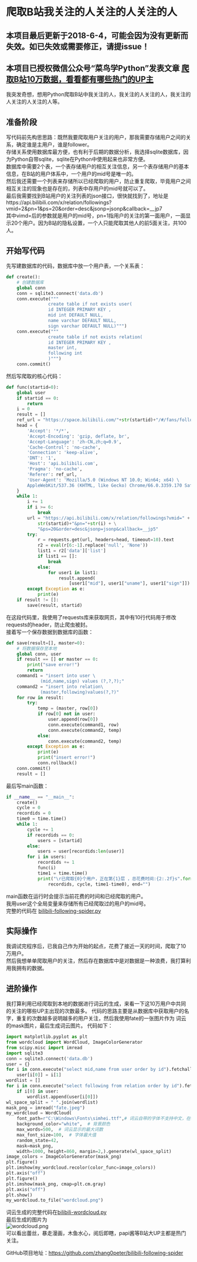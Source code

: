 # 爬取B站我关注的人关注的人关注的人
## 本项目最后更新于2018-6-4，可能会因为没有更新而失效。如已失效或需要修正，请提issue！
## 本项目已授权微信公众号“菜鸟学Python”发表文章 [爬取B站10万数据，看看都有哪些热门的UP主](https://mp.weixin.qq.com/s/k9E9I0wI20t7nSWzbB5d0Q)  
我突发奇想，想用Python爬取B站中我关注的人，我关注的人关注的人，我关注的人关注的人关注的人等。  
## 准备阶段
写代码前先构思思路：既然我要爬取用户关注的用户，那我需要存储用户之间的关系，确定谁是主用户，谁是follower。  
存储关系使用数据库最方便，也有利于后期的数据分析，我选择sqlite数据库，因为Python自带sqlite，sqlite在Python中使用起来也非常方便。  
数据库中需要2个表，一个表存储用户的相互关注信息，另一个表存储用户的基本信息，在B站的用户体系中，一个用户的mid号是唯一的。  
然后我还需要一个列表来存储所以已经爬取的用户，防止重复爬取，毕竟用户之间相互关注的现象也是存在的，列表中存用户的mid号就可以了。   
最后我需要找到B站用户的关注列表的json接口，很快就找到了，地址是https://api.bilibili.com/x/relation/followings?vmid=2&pn=1&ps=20&order=desc&jsonp=jsonp&callback=__jp7  
其中vimd=后的参数就是用户的mid号，pn=1指用户的关注的第一面用户，一面显示20个用户。因为B站的隐私设置，一个人只能爬取其他人的前5面关注，共100人。  
## 开始写代码
先写建数据库的代码，数据库中放一个用户表，一个关系表：  
```python
def create():
    # 创建数据库
    global conn
    conn = sqlite3.connect('data.db')
    conn.execute("""
                create table if not exists user(
                id INTEGER PRIMARY KEY ,
                mid int DEFAULT NULL,
                name varchar DEFAULT NULL,
                sign varchar DEFAULT NULL)""")
    conn.execute("""
                create table if not exists relation(
                id INTEGER PRIMARY KEY ,
                master int,
                following int 
                )""")
    conn.commit()
```
然后写爬取的核心代码：
```python 
def func(startid=0):
    global user
    if startid == 0:
        return
    i = 0
    result = []
    ref_url = "https://space.bilibili.com/"+str(startid)+"/#/fans/follow"
    head = {
        'Accept': '*/*',
        'Accept-Encoding': 'gzip, deflate, br',
        'Accept-Language': 'zh-CN,zh;q=0.9',
        'Cache-Control': 'no-cache',
        'Connection': 'keep-alive',
        'DNT': '1',
        'Host': 'api.bilibili.com',
        'Pragma': 'no-cache',
        'Referer': ref_url,
        'User-Agent': 'Mozilla/5.0 (Windows NT 10.0; Win64; x64) \
        AppleWebKit/537.36 (KHTML, like Gecko) Chrome/66.0.3359.170 Safari/537.36'
    }
    while 1:
        i += 1
        if i >= 6:
            break
        url = "https://api.bilibili.com/x/relation/followings?vmid=" + \
            str(startid)+"&pn="+str(i) + \
            "&ps=20&order=desc&jsonp=jsonp&callback=__jp5"
        try:
            r = requests.get(url, headers=head, timeout=10).text
            r2 = eval(r[6:-1].replace('null', 'None'))
            list1 = r2['data']['list']
            if list1 == []:
                break
            else:
                for user1 in list1:
                    result.append(
                        [user1["mid"], user1["uname"], user1["sign"]])
        except Exception as e:
            print(e)
    if result != []:
        save(result, startid)

```
在这段代码里，我使用了requests库来获取网页，其中有10行代码用于修改requests的header，防止爬虫被封。  
接着写一个保存数据到数据库的函数：
```PYTHON 
def save(result=[], master=0):
    # 将数据保存至本地
    global conn, user
    if result == [] or master == 0:
        print("save error!")
        return
    command1 = "insert into user \
             (mid,name,sign) values (?,?,?);"
    command2 = "insert into relation\
             (master,following)values(?,?)"
    for row in result:
        try:
            temp = (master, row[0])
            if row[0] not in user:
                user.append(row[0])
                conn.execute(command1, row)
                conn.execute(command2, temp)
            else:
                conn.execute(command2, temp)
        except Exception as e:
            print(e)
            print("insert error!")
            conn.rollback()
    conn.commit()
    result = []
```
最后写main函数：
```python
if __name__ == "__main__":
    create()
    cycle = 0
    recordids = 0
    time0 = time.time()
    while 1:
        cycle += 1
        if recordids == 0:
            users = [startid]
        else:
            users = user[recordids:len(user)]
        for i in users:
            recordids += 1
            func(i)
            time1 = time.time()
            print("\r已爬取{0}个用户，正在第{1}层 ，总花费时间:{2:.2f}s".format(
                recordids, cycle, time1-time0), end="")
```
main函数在运行时会提示当前花费的时间和已经爬取的用户。  
我用user这个全局变量来存储所有已经爬取过的用户的mid号。  
完整的代码在 [bilibili-following-spider.py](https://github.com/zhang0peter/bilibili-following-spider/blob/master/bilibili-following-spider.py)  
## 实际操作
我调试完程序后，已我自己作为开始的起点，花费了接近一天的时间，爬取了10万用户。  
然后我想单单爬取用户的关注，然后存在数据库中是对数据是一种浪费，我打算利用我拥有的数据。
## 进阶操作
我打算利用已经爬取到本地的数据进行词云的生成，来看一下这10万用户中共同的关注的哪些UP主出现的次数最多。
代码的思路主要是从数据库中获取用户的名字，重复的次数越多说明越多的用户关注，然后我使用fate的一张图片作为
词云的mask图片，最后生成词云图片。
代码如下：
```python
import matplotlib.pyplot as plt
from wordcloud import WordCloud, ImageColorGenerator
from scipy.misc import imread
import sqlite3
conn = sqlite3.connect('data.db')
user = {}
for i in conn.execute("select mid,name from user order by id").fetchall():
    user[i[0]] = i[1]
wordlist = []
for i in conn.execute("select following from relation order by id").fetchall():
    if i[0] in user:
        wordlist.append(user[i[0]])
wl_space_split = " ".join(wordlist)
mask_png = imread("fate.jpeg")
my_wordcloud = WordCloud(
    font_path=r"C:\Windows\Fonts\simhei.ttf",# 词云自带的字体不支持中文，在windows环境下使用黑体中文
    background_color="white",  # 背景颜色
    max_words=500,  # 词云显示的最大词数
    max_font_size=100,  # 字体最大值
    random_state=42,
    mask=mask_png,
    width=1000, height=860, margin=2,).generate(wl_space_split)
image_colors = ImageColorGenerator(mask_png)
plt.figure()
plt.imshow(my_wordcloud.recolor(color_func=image_colors))
plt.axis("off")
plt.figure()
plt.imshow(mask_png, cmap=plt.cm.gray)
plt.axis("off")
plt.show()
my_wordcloud.to_file("wordcloud.png")
```
词云生成的完整代码在[bilibili-wordcloud.py](https://github.com/zhang0peter/bilibili-following-spider/blob/master/bilibili-wordcloud.py)  
最后生成的图片为  
![wordcloud.png](wordcloud.png)  
可以看出蕾丝，暴走漫画，木鱼水心，阅后即瞎，papi酱等B站大UP主都是热门关注。    


GitHub项目地址：https://github.com/zhang0peter/bilibili-following-spider